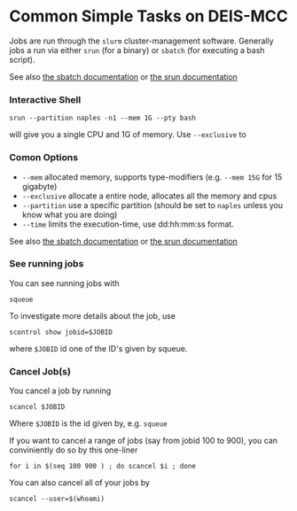 # Common Simple Tasks on DEIS-MCC
Jobs are run through the `slurm` cluster-management software.
Generally jobs a run via either `srun` (for a binary) or `sbatch` (for executing a bash script).

See also [the sbatch documentation](https://slurm.schedmd.com/sbatch.html) or [the srun documentation](https://slurm.schedmd.com/srun.html)

### Interactive Shell
```
srun --partition naples -n1 --mem 1G --pty bash
``` 
will give you a single CPU and 1G of memory.
Use `--exclusive` to 


### Comon Options

 - `--mem` allocated memory, supports type-modifiers (e.g. `--mem 15G` for 15 gigabyte)
 - `--exclusive` allocate a entire node, allocates all the memory and cpus
 - `--partition` use a specific partition (should be set to `naples` unless you know what you are doing)
 - `--time` limits the execution-time, use dd:hh:mm:ss format.

See also [the sbatch documentation](https://slurm.schedmd.com/sbatch.html) or [the srun documentation](https://slurm.schedmd.com/srun.html)

### See running jobs
You can see running jobs with
```
squeue
```
To investigate more details about the job, use
```
scontrol show jobid=$JOBID
```
where `$JOBID` id one of the ID's given by squeue.

### Cancel Job(s)
You cancel a job by running
```
scancel $JOBID
```
Where `$JOBID` is the id given by, e.g. `squeue`

If you want to cancel a range of jobs (say from jobid 100 to 900), you can conviniently do so by this one-liner
```
for i in $(seq 100 900 ) ; do scancel $i ; done
```

You can also cancel all of your jobs by
```
scancel --user=$(whoami)
```


